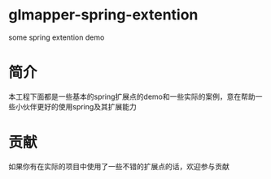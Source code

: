 # glmapper-spring-extention
some spring extention demo

# 简介

本工程下面都是一些基本的spring扩展点的demo和一些实际的案例，意在帮助一些小伙伴更好的使用spring及其扩展能力

# 贡献

如果你有在实际的项目中使用了一些不错的扩展点的话，欢迎参与贡献
